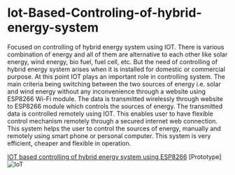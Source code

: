 # Iot-Based-Controling-of-hybrid-energy-system

Focused on controlling of hybrid energy system using IOT. There is various combination of energy and all of them are alternative to each other like solar energy, wind energy, bio fuel, fuel cell, etc. But the need of controlling of hybrid energy system arises when it is installed for domestic or commercial purpose. At this point IOT plays an important role in controlling system. The main criteria being switching between the two sources of energy i.e. solar and wind energy without any inconvenience through a website using ESP8266 Wi-Fi module. The data is transmitted wirelessly through website to ESP8266 module which controls the sources of energy. The transmitted data is controlled remotely using IOT. This enables user to have flexible control mechanism remotely through a secured internet web connection. This system helps the user to control the sources of energy, manually and remotely using smart phone or personal computer. This system is very efficient, cheaper and flexible in operation.

[IOT based controlling of hybrid energy system using ESP8266](https://ieeexplore.ieee.org/document/8385294.md)
[Prototype]
![IoT](https://user-images.githubusercontent.com/81968507/133629640-a40a92ce-af6e-46b7-a7f5-f2d1a3e05bc8.png)

